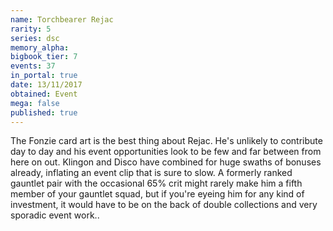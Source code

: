 ```yaml
---
name: Torchbearer Rejac
rarity: 5
series: dsc
memory_alpha:
bigbook_tier: 7
events: 37
in_portal: true
date: 13/11/2017
obtained: Event
mega: false
published: true
---
```


The Fonzie card art is the best thing about Rejac. He's unlikely to contribute day to day and his event opportunities look to be few and far between from here on out. Klingon and Disco have combined for huge swaths of bonuses already, inflating an event clip that is sure to slow. A formerly ranked gauntlet pair with the occasional 65% crit might rarely make him a fifth member of your gauntlet squad, but if you're eyeing him for any kind of investment, it would have to be on the back of double collections and very sporadic event work..
